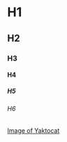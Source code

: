 # H1
## H2
### H3
#### H4
##### H5
###### H6
[Image of Yaktocat](https://octodex.github.com/images/yaktocat.png)
